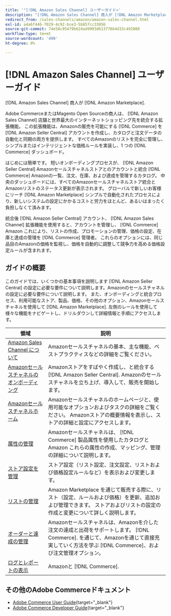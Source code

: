 ```yaml
---
title: '"[!DNL Amazon Sales Channel] ユーザーガイド»'
description: "[!DNL Amazon Sales Channel] 商人が [!DNL Amazon Marketplace]."
redirect_from: /sales-channels/amazon/amazon-sales-channel.html
exl-id: a4a6f446-7029-4c92-bce3-5b857cc33056
source-git-commit: 74e58c95479b624ad9993d613776b4d33c492080
workflow-type: tm+mt
source-wordcount: '499'
ht-degree: 0%

---
```


# [!DNL Amazon Sales Channel] ユーザーガイド

[!DNL Amazon Sales Channel] 商人が [!DNL Amazon Marketplace].

Adobe CommerceまたはMagento Open Sourceの商人は、 [!DNL Amazon Sales Channel] 店舗と世界最大のインターネットショッピング先を統合する拡張機能。 この拡張機能は、Amazonの販売を可能にする [!DNL Commerce] を [!DNL Amazon Seller Central] アカウントを作成し、カタログと注文データの自動化と同期の両方を提供します。 すべてのAmazonのリストを完全に管理し、シンプルまたはインテリジェントな価格ルールを実装し、1 つの [!DNL Commerce] ダッシュボード。

はじめには簡単です。 短いオンボーディングプロセスが、 [!DNL Amazon Seller Central] Amazonセールスチャネルストアとのアカウントと統合 [!DNL Commerce] Amazonの一覧、注文、在庫、および達成を管理するカタログ。 中央のダッシュボードには、すべてのAmazonセールスチャネルストア統合とAmazonリストのステータス更新が表示されます。 グローバルで新しいお客様にリーチ [!DNL Amazon Marketplace] シンプルで自動化されたプロセスにより、新しいシステムの設定にかかるコストと労力をほとんど、あるいはまったく負担しなくて済みます。

統合後 [!DNL Amazon Seller Central] アカウント、 [!DNL Amazon Sales Channel] 拡張機能を使用すると、アカウントを管理し、 [!DNL Commerce] Amazon これにより、リストの作成、プロモーションの管理、価格の設定、在庫と達成の管理を [!DNL Commerce] 管理者。 これらのオプションには、同じ品目のAmazonの価格を監視し、価格を自動的に調整して競争力を高める価格設定ルールが含まれます。

## ガイドの概要

このガイドでは、いくつかの基本事項を説明します [!DNL Amazon Seller Central] の設定に必要な要件について説明します。Amazonのセールスチャネルの設定に必要な要件について説明します。 また、オンボーディングと統合プロセス、利用可能なストア、製品、価格、その他のオプション、Amazonセールスチャネルを使用して [!DNL Amazon Marketplace]. 左側のレールを使用して様々な機能をナビゲートし、ドリルダウンして詳細情報と手順にアクセスします。

| 領域 | 説明 |
|----|----|
| [Amazon Sales Channel について](./about-amazon-sales-channel.md) | Amazonセールスチャネルの基本、主な機能、ベストプラクティスなどの詳細をご覧ください。 |
| [Amazonセールスチャネルのオンボーディング](./amazon-onboarding-home.md) | Amazonストアをすばやく作成し、と統合する [!DNL Amazon Seller Central]. Amazonのセールスチャネルを立ち上げ、導入して、販売を開始します。 |
| [Amazonセールスチャネルホーム](./amazon-sales-channel-home.md) | Amazonセールスチャネルのホームページと、使用可能なオプションおよびタスクの詳細をご覧ください。 Amazonストアの概要情報を表示し、ストアの詳細と設定にアクセスします。 |
| [属性の管理](./attributes-view.md) | Amazonセールスチャネルは、 [!DNL Commerce] 製品属性を使用したカタログとAmazon これらの属性の作成、マッピング、管理の詳細について説明します。 |
| [ストア設定を管理](./ob-store-review.md) | ストア設定（リスト設定、注文設定、リストおよび価格設定ルールなど）を表示および変更します。 |
| [リストの管理](./managing-product-listings.md) | Amazon Marketplace を通じて販売する際に、リスト（設定、ルールおよび価格）を更新、追加および管理できます。 ストアおよびリストの設定の作成と変更について詳しく説明します。 |
| [オーダーと達成の管理](./managing-orders.md) | Amazonセールスチャネルは、Amazonを介した注文の達成と出荷をサポートします。 [!DNL Commerce]. を通じて、Amazonを通じて直接充実していく方法を学ぶ [!DNL Commerce]、および注文管理オプション。 |
| [ログとレポートの表示](./amazon-logs-reports.md) | Amazonと [!DNL Commerce]. |

## その他のAdobe Commerceドキュメント

- [Adobe Commerce User Guide](https://docs.magento.com/user-guide/){target="_blank"}
- [Adobe Commerce Developer Guide](https://devdocs.magento.com/){target="_blank"}
